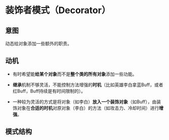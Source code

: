 # 装饰者模式（Decorator）

## 意图

动态给对象添加一些额外的职责。

## 动机

* 有时希望能**给某个对象**而不是**整个类的所有对象**添加一些功能。
* **继承**机制不够灵活，不能控制方法增强的**时机**（比如英雄李白拿蓝Buff，或者红Buff，Buff持续是有时间限制的）。

* 一种较为灵活的方式是将对象（如李白）**放入一个装饰对象**（如Buff），由装饰对象在**合适的时机**对原对象（李白）的方法（如攻击力、冷却时间）进行**增强**。

## 模式结构

